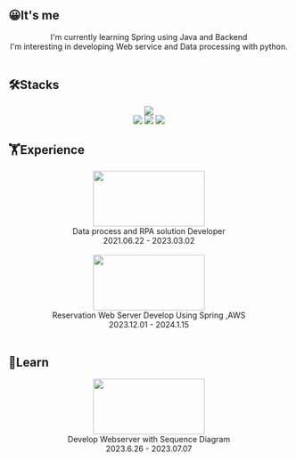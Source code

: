 ## 😀It's me 
<div align="center">I'm currently learning Spring using Java and Backend</div>
<div align="center">I'm interesting in developing Web service and Data processing with python.</div>
<br/>

## 🛠️Stacks
 <div align= "center" >
   <img src="https://img.shields.io/badge/Spring-6DB33F?style=flat-square&logo=SPRING&logoColor=white"/>
   <br/>
    <img src="https://img.shields.io/badge/Python-3776AB?style=flat-square&logo=Python&logoColor=white"/> 
    <img src="https://img.shields.io/badge/Oracle-F80000?style=flat-square&logo=Oracle&logoColor=white"/>
    <img src="https://img.shields.io/badge/MySQL-4479A1?style=flat-square&logo=mysql&logoColor=white"/>   
 </div>

 ## 🏋️Experience
 <div align="center">
   <img src="https://github.com/uzjaee/uzjaee/assets/65279302/a4f45230-1cc9-4ebc-a656-b39f9915a91b" width="200" height="100"/>
   <br/>
      Data process and RPA solution Developer
      <br/>
      2021.06.22 - 2023.03.02
     <br/>
     <br/>
    <img src="https://github.com/uzjaee/uzjaee/assets/65279302/bd9acf07-96ff-45d4-b6c8-e8404d61917f" width="200" height="100"/>
   <br/>
     Reservation Web Server Develop 
     Using Spring ,AWS
      <br/>
      2023.12.01 - 2024.1.15
     <br/>
     <br/>

 </div>
 
 ## 📝Learn
<div align ="center">
  <img src="https://github.com/uzjaee/uzjaee/assets/65279302/c075fe3c-9fd2-46f3-bb60-d3b54965c633" width="200" height="100"/>
  <br/>
        Develop Webserver with Sequence Diagram
        <br/>
        2023.6.26 - 2023.07.07
</div>
  


   
    
 
